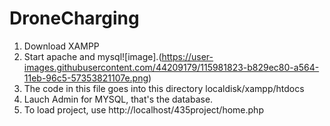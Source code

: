 # DroneCharging

1. Download XAMPP 
2. Start apache and mysql![image].(https://user-images.githubusercontent.com/44209179/115981823-b829ec80-a564-11eb-96c5-57353821107e.png)
4. The code in this file goes into this directory localdisk/xampp/htdocs
5. Lauch Admin for MYSQL, that's the database.
6. To load project, use http://localhost/435project/home.php
